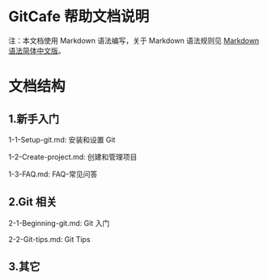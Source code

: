 # GitCafe 帮助文档说明

注：本文档使用 Markdown 语法编写，关于 Markdown 语法规则见 [Markdown 语法简体中文版](/riku/Markdown-Syntax-CN/blob/master/syntax.md#code)。

# 文档结构

## 1.新手入门

1-1-Setup-git.md: 安装和设置 Git

1-2-Create-project.md: 创建和管理项目

1-3-FAQ.md: FAQ-常见问答

## 2.Git 相关

2-1-Beginning-git.md: Git 入门

2-2-Git-tips.md: Git Tips

## 3.其它
